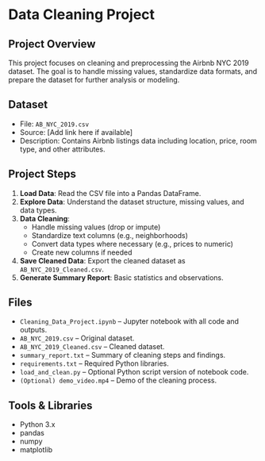 # Data Cleaning Project

## Project Overview
This project focuses on cleaning and preprocessing the Airbnb NYC 2019 dataset. The goal is to handle missing values, standardize data formats, and prepare the dataset for further analysis or modeling.

## Dataset
- File: `AB_NYC_2019.csv`
- Source: [Add link here if available]
- Description: Contains Airbnb listings data including location, price, room type, and other attributes.

## Project Steps
1. **Load Data**: Read the CSV file into a Pandas DataFrame.
2. **Explore Data**: Understand the dataset structure, missing values, and data types.
3. **Data Cleaning**:
   - Handle missing values (drop or impute)
   - Standardize text columns (e.g., neighborhoods)
   - Convert data types where necessary (e.g., prices to numeric)
   - Create new columns if needed
4. **Save Cleaned Data**: Export the cleaned dataset as `AB_NYC_2019_Cleaned.csv`.
5. **Generate Summary Report**: Basic statistics and observations.

## Files
- `Cleaning_Data_Project.ipynb` – Jupyter notebook with all code and outputs.
- `AB_NYC_2019.csv` – Original dataset.
- `AB_NYC_2019_Cleaned.csv` – Cleaned dataset.
- `summary_report.txt` – Summary of cleaning steps and findings.
- `requirements.txt` – Required Python libraries.
- `load_and_clean.py` – Optional Python script version of notebook code.
- `(Optional) demo_video.mp4` – Demo of the cleaning process.

## Tools & Libraries
- Python 3.x
- pandas
- numpy
- matplotlib
